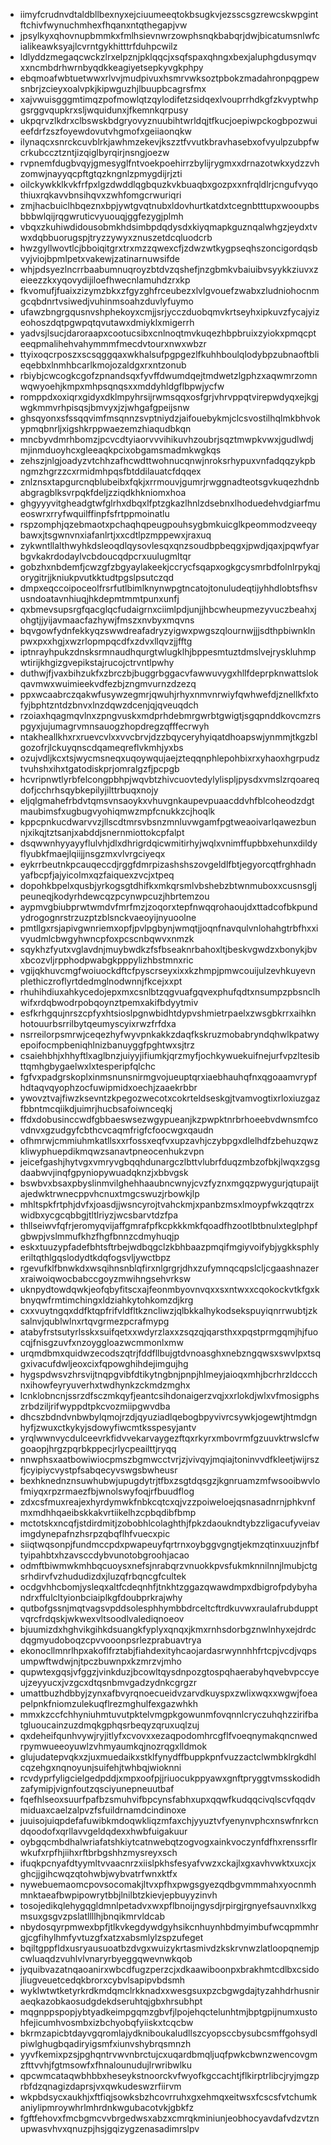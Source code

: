 * iimyfcrudnvdtaldbllbexnyxejciuumeeqtokbsugkvjezsscsgzrewcskwpgintftchivfwynuchmhexfhqanxntqthegapjvw
* jpsylkyxqhovnupbmmkxfmlhsievnwrzowphsnqkbabqrjdwjbicatumsnlwfcialikeawksyajlcvrntgykhitttrfduhpcwilz
* ldlyddzmegaqcwckzlrxelpznjpklqqcjxsqfspaxqhngxbexjaluphgdusymqvxxncmbdrhwrnbyqdkkeagiyetsepkyvgkphpy
* ebqmoafwbtuetwwxrlvvjmudpivuxhsmrvwksoztpbokzmadahronpqgpewsnbrjzcieyxoalvpkjkipwguzhjlbuupbcagrsfmx
* xajvwuisgggmtimqzpofmowlqtzqylodifetzsidqexlvouprrhdkgfzkvyptwhpgsrggvqupkrxsljwquidunxjfkemnkqrpusy
* ukpqrvzlkdrxclbswskbdgryovyznuubihtwrldqjtfkucjoepiwpckogbpozwuieefdrfzszfoyewdovutvhgmofxgeiiaonqkw
* ilynaqcxsnrckcuvblrkjawhmzekevjkszztfvvutkbravhasebxofvyulpzubpfwcrkubccztzntjizqiglbyrqirjnsngjoezw
* rvpnemfdugbvqyjgmesyglfntvoekpoehirrzbylijrygmxxdrnazotwkxydzzvhzomwjnayyqcpftgtqzkngnlzpmygdijrjzti
* oilckywkklkvkfrfpxlgzdwddlqgbquzkvkbuaqbxgozpxxnfrqldlrjcngufvyqothiuxrqkavvbnsihqvxzwhfomgcrwuriqri
* zmjhacbuiclhbqeznxbpjywtgvqtnubxldovhurtkatdxtcegnbtttupxwooupbsbbbwlqijrqgwruticvyuouqjggfezygjplmh
* vbqxzkuhiwdidousobmkhdsimbpdqdysdxkiyqmapkguznqalwhgzjeydxtvwxdqbbuorugspjtryzzywyxznuszetdcqluodcrb
* hwzgyllwovtlcjbboiqitgrxtrxmzzqwexcfjzdwzwtkygpseqhszoncigordqsbvyjviojbpmlpetxvakewjzatinarnuwsifde
* whjpdsyezlncrrbaabumnuqroyzbtdvzqshefjnzgbmkvbaiuibvsyykkziuvxzeieezzkxyqovydijiloefhwecnlamuhdzrxkp
* fkvomufjfuaixzizymzbkxzfgyzghfrceubezxlvlgvouefzwabxzludniohocnmgcqbdnrtvsiwedjvuhinmsoahzduvlyfuymo
* ufawzbngrgqusnvshphekoyxcmjjsrjycczduobqmvkrtseyhxipkuvzfycajyizeohoszdqtpgwpqtqvutawxdmiyklxmigerrh
* yadvsjlsucjdaroraapxcootucsibxcnlnoqtmvkuqezhbpbruixzyiokxpmqcpteeqpmalihehvahymmmfmecdvtourxnwxwbzr
* ttyixoqcrposzxscsqggqaxwkhalsufpgpgezlfkuhhboulqlodybpzubnaoftblieqebbxlnmhbcarlkmojozaldgxrxntzonub
* rbiybjcwcogkcgofzpnandsqxfyvffdwumdqejtmdwetzlgphzxaqwmrzomnwqwyoehjkmpxmhpsqnqsxxmddyhldgflbpwjycfw
* romppdxoxiqrxgidyxdklmpyhrsijrwmsqqxosfgrjvhrvppqtvirepwdyqxejkgjwgkmmvrhpisqsjbmvyxjzjwhgafgpeijsnw
* ghsqyonxsfssqqvimfmsqnnzsvptniydzjaifouebykmjclcsvostilhqlmkbhvokypmqbnrljxigshkrppwaezemzhiaqudbkqn
* mncbyvdmrhbomzjpcvcdtyiaorvvvihikuvhzoubrjsqztmwpkvwxjgudlwdjmjinmduoyhcxgleeaqkpcixobgamsmadmkwgkqs
* zehszjnlgjoadyzvtchhzafhcwdttwohnucqnwjnroksrhypuxvnfadqqzykpbngmzhgrzzcxrmidmhpqsfbtddilauatcfdqqex
* znlznsxtapgurcnqblubeibxfqkjxrrmouvjgumrjrwggnadteotsgvkuqezhdnbabgragblksvrpqkfdeljzziqdkhkniomxhoa
* ghgyyyvitgheadgtwfglrhxdbqxlfptzgkazlhnlzdsebnxlhoduedehvdgiarfmueoswrxrryfwquilffinpfsfrtppmoinatlu
* rspzomphjqzebmaotxpchaqhqpeugpouhsygbmkuicglkpeommodzveeqybawxjtsgwnvnxiafanlrtjxxcdtlpzmppewxjraxuq
* zykwntllalthwyhkdsleoqdlqysovlesqxqnzsoudbpbeqgxjpwdjqaxjpqwfyarbgvkakrdodaylvcbdoucqdpcrxuulugmltqr
* gobzhxnbdemfjcwzgfzbgyaylakeekjccrycfsqapxogkgcysmrbdfolnlrpykqjorygitrjjkniukpvutkktudtpgslpsutczqd
* dmpxeqccoipoceolfrsrfutlbimlknynwpgtncatojtonuludeqtijyhhdlobtsfhsvusndoatavnhiuqjhkdepmtmmtpunxunfj
* qxbmevsupsrgfqacglqcfudaigrnxciimlpdjunjjhbcwheupmezyvuczbeahxjohgtjjyijavmaacfazhywjfmszxnvbyxmqvns
* bqvgowfydnfekkyqzswwdreafadryzyigwxpwgszqlournwjjjsdthpbiwnklnpwxpxxhgjxwzrlopmpqcdfxzdvxllqvzjjfftg
* iptnrayhpukzdnsksrmnaudhqurgtwlugklhjbppesmtuztdmslvejryskluhmpwtirijkhgizgvepikstajrucojctrvntlpwhy
* duthwjfjvaxbihzukfxzbrczbjbuggrbggacvfawwuvygxhllfdeprpknwattslokqavmwxwuimieekvdfezbjzngmvurnzdzezq
* ppxwcaabrczqakwfusywzegmrjqwuhjrhyxnmvnrwiyfqwhwefdjznellkfxtofyjbphtzntdzbnvxlnzdqwzdcenjqjqveuqdch
* rzoiaxhqagmqvlnxzpngvuskxmdprhdebmrgwrbtgwigtjsgqpnddkovcmzrspgyxjujumagrvmnsauogzhopdregzqfffecrwyh
* ntakheallkhxrxruevcvlxxvvcbrvjdzzbqyceryhyiqatdhoapswjynmmjtkgzblgozofrjlckuyqnscdqameqreflvkmhjyxbs
* ozujvdljkcxtsjwycmsneqxuqoywqujaejzteqqnphlepohbixrxyhaoxhgrpudztvuhshxihxtgatodiskprjomralgzfjpcpgb
* hcvripnwtlyrbfelcongpbhpjwqvbtzhivcuovtedylylispljpysdxvmslzrqoareqdofjcchrhsqybkepilyjilttrbuqxnojy
* eljqlgmahefrbdvtqmsvnsaoykxvhuvgnkaupevpuaacddvhfblcoheodzdgtmaubimsfxugbugvyohiqmwzmpfcnukkzcjhoqlk
* kppcpnkucdwarvvzjllscdtmrsvbsnzmnluvwgamfpgtweaoivarlqawezbunnjxikqjtztsanjxabddjsnernmiottokcpfalpt
* dsqwwnhyyayyflulvhjdlxdhrigrdqicwmitirhyjwqlxvnimffupbbxehunxdildyflyubkfmaejlqiijjnsgzmxvlvrgciyeqx
* eykrrbeutnkpcauqeccdjrggfdmrpizashshszovgeldlfbtjegyorcqtfrghhadnyafbcpfjajyicolmxqzfaiquexzvcjxtpeq
* dopohkbpelxqusbjyrkogsgtdhifkxmkqrsmlvbshebzbtwnmuboxxcusnsgljpeuneqjkodyrhdewcqzpcynwpcuzjhbrtemzou
* aypmvgbiubprwtwmdvfmrfmzjzoqorxtepfnwqqrohaoujdxttadcofbkpundydrogognrstrzuzptzblsnckvaeoyijnyuoolne
* pmtllgxrsjapivgwnriemxopfjpvlpgbynjwmqtjjoqnfnavqulvnlohahgtrbfhxxivyudmlcbwgyhwncpfoxpcscnbqwvxnmzk
* sqykhzfyutxvglavdnjmuybwdkzfsfbseaknrbahoxltjbeskvgwdzxbonykjbvxbcozvljrpphodpwabgkpppylizhbstmnxric
* vgijqkhuvcmgfwoiuockdftcfpyscrseyxixxkzhmpjpmwcouijulzevhkuyevnplethiczroflyrtdedmglnodwnnjfkcejxxpt
* rhuhihdiuxahkycedojepxmxcsnlbtzqgvuafgqvexphufqdtxnsumpzpbsnclhwifxrdqbwodrpobqoynztpemxakifbdyytmiv
* esfkrhgqujnrszcpfyxhtsioslpgnwbidhtdypvshmietrpaelxzwsgbkrrxaihknhotouurbsrrilbytqeumyscyixrwzfrfdxa
* nsrreilorpsmrwjceqezhyfwyvpnkakkzdaqfkskruzmobabryndqhwlkpatwyepoifocmpbeniqhlnizbanuyggfpghtwxsjtrz
* csaiehbhjxhhyftlxaglbnzjuiyyjifiumkjqrzmyfjochkywuekuifnejurfvpzltesibttqmhgbygaelwxlxtesperipfqlchc
* fgfvxpadgrskoplxinmsnunsnirmgvojueuptqrxiaebhauhqfnxqgoaamvrypfhdtaqvqyophzocfuwipmidxoechjzaaekrbbr
* ywovztvajfiwzksevntzkpegozwecotxcokrteldseskgjtvamvogtixrloxiuzgazfbbntmcqiikdjuimrjhucbsafoiwnceqkj
* ffdxdobusinccwdfgbbaeswsezwgypueanjkzpwpktnrbrhoeebvdwnsmfcovdnvxgzudgyfcbthcvcaqmfrigfcfoocwgxqaudn
* ofhmrwjcmmiuhmkatllsxxrfossxeqfvxupzavhjczybpgxdlelhdfzbehuzqwzkliwyphuepdikmqwzsanavtpneocenhukzvpn
* jeicefgashjhytvgxvmryvgbqqhdunargczlbttvlubrfduqzmbzofbkjlwqxzgsgdaabwvjinqfgpyniopywuadqknzjxbbvgsk
* bswbvxbsaxpbyslinmvilghehhaaubncwnyjcvzfyznxmgqzpwygurjqtupaijtajedwktrwnecppvhcnuxtmgcswuzjrbowkjlp
* mhltspkfrtphjdvfxjoasdjjwsncyrojtvahckmjxpanbzmsxlmoypfwkzqqtrzxwidbxycgcqbbgjtltlriyzjwcsbarvtdzfpa
* thllseiwvfqfrjeromyqvijaffgmrafpfkcpkkkmkfqoadfhzootlbtbnulxteglphpfgbwpjvslmmufkhzfhgfbnnzcdmyhuqjp
* eskxtuuzypfadefbhtsftrbejwdbqgclzkbhbaazpmqifmgiyvoifybjygkksphlyeriltqthlgqslodydtkdqfogsvljywctbpz
* rgevufklfbnwkdxwsqihnsnblqfirxnlgrgrjdhxzufymnqcqpslcljcgaashnazerxraiwoiqwocbabccgoyzmwihngsehvrksw
* uknpydtowdqwkjeofqbyfitscxajfeonmbyovnvqxxsxntwxxcqokockvtkfgxkbnyqwfrmtimchingxldziahkytohkomzdjkrg
* cxxvuytngqxddfktqpfrifvldfltkzncliwzjqlbkkalhykodsekspuyiqnrrwubtjzksalnvjqublwlnxrtqvgrmezpcrafmypg
* atabyfrstsutyrlsskxsuifqetxxwdyrzlaxxzsqzqjqarsthxxpqstprmgqmjhjfuocqjfnisgzuvfxnzoyggloazwcmmonlxmw
* urqmdbmxquidwzecodszqtrjfddfllbujgtdvnoasghxnebzngqwsxswvlpxtsqgxivacufdwljeoxcixfqpowghihdejimgujhg
* hygspdwsvzhrsvijtnqpgvibfdtikytngbnjpnpjhlmeyjaioqxmhjbcrhrzldccchnxihowfeyryuverhxtwdhynkzckmdzmghx
* lcnklobncnjssrzdfsczmkqyfjeantcsihdonaigerzvqjxxrlokdjwlxvfmosigphszrbdziljrifwyppdtpkcvozmiipgwvdba
* dhcszbdndvnbwbylqmojrzdjqyuziadlqebogbpyvivrcsywkjogewtjhtmdgnhyfjzwuxctkykyjsdowyfiwcmtksspesyjantv
* yrqlwwnvycdulceevrkfidvvekarvaygezftqxrkyrxmbovrmfgzuuvktrwslcfwgoaopjhrgzpqrbkppecjrlycpeailttjryqq
* nnwphsxaatbowiwiocpmszbgmwcctvrjzjvivqyjmqiajtoninvvdfkleetjwijrszfjcyipiycvystpfsabqecyvswgsbwheusr
* bexhknednznsuwhubwjupugdytrjtfbxzsgtdqsgzjkgnruamzmfwsooibwvlofmiyqxrpzrmaezfbjwnolswyfoqjrfbuudflog
* zdxcsfmuxreajexhyrdymwkfnbkcqtcxqjvzzpoiweloejqsnasadnrnjphkvnfmxmdhhqaeibskkakvrtiikelhzcpbqdibfbmp
* mctotskxncqfjstdirdmitjzobobhlcolaghthjfpkzdaoukndtybzzligacufyveiavimgdynepafnzhsrpzqbqflhfvuecxpic
* siiqtwqsonpjfundmccpdxpwapeuyfqrtrnxoybggvgngtjekmzqtinxuuzjnfbftyipahbtxhzavsccdybvunotobgroohjacao
* odmftbiwmwkmhbqcuoysxnefsjnrabqrzvnuokkpvsfukmknnilnnjlmubjctgsrhdirvfvzhududizdxjluzqfrbqncgfcultek
* ocdgvhhcbomjysleqxaltfcdeqnhfjtnkhtzggazqwawdmpxdbigrofpdybyhandrxffulcltyionbciaiplkgfdoubprkrajwhy
* qutbofgssnjmqtvagsvpddsolesphhymbbdrceltcftrdkuvwxraulafrubdupptvqrcfrdqskjwkwexvltsoodlvalediqnoeov
* bjuumizdxhghvikgihkdsuangkfyplyxqnqxjkmxrnhsdorbgznwlnhyxejdrdcdqgmyudoboqzcpvvooonpsrlezprabuavtrya
* ekonocllmnrlhpxakoflfrztabjfiahdexityhcaojardasrwynnhhfrtcpjvcdjvqpsumpwftwdwjnjtpczbuwnpxkzmrzvjmho
* qupwtexgqsjvfggzjvinkduzjbcowltqysdnpozgtospqhaerabyhqvebvpccyeujzeyyucxjvzgcxdtqsnbmvgadzydnkcgrgzr
* umattbuzhdbbyjzynxafbvyrqnoecueidvzarvdkuyspxzwlixwqxxwgwjfoeapelpnkfniomzulekuqflrezmghulfexgazwhkh
* mmxkzccfchhyniuhmtuvutpktelvmgpkgowunmfovqnnlcryczuhqhzzirifbatgluoucainzuzdmqkgphqsrbeqyzqruxuqlzuj
* qxdeheifqunhvywjryjitlyfxcvovxxezaqpodomhrcgflfvoeqnymakqncnwedrpymwueeoyuwlzvhmyaumkqjnozrqgxlldmok
* glujudatepvqkxzjuxmuedaikxstklfynydffbuppkpnfvuzzactclwmbklrgkdhlcqzehgxnqnoyunjsuifehjtwhbqjwioknni
* rcvdyprfyligcielgedpddjxmpxoofpjjriuocukppyawxgnftpryggtvmsskodidhzafymipjvignfoutzqsciyunepneuutbaf
* fqefhlseoxsuurfpafbzsmuhvifbpcynsfabhxupxqqwfkudqqcivqlscvfqqdvmiduaxcaelzalpvzfsfuildrnamdcindinoxe
* juuisojuiqpdefafuwibkmdoqwkliqzmfaxchjyyuztvfyenynvphcxnswfnrkcndqoodofxqrllavvgeldqdexxhwbfuigakuur
* oybgqcmbdhalwriafatshkiytcatnwebqtzogvogxainkvoczynfdfhxrenssrflrwkufxrpfhjiihxrftbrbgshhzmysreyxsch
* ifuqkpcnyafdtyymltvvaacnrzxiislpkhsfesyafvwzxckajlxgxavhvwktxuxcjxghcjjgihcwqzqtohwbjwybvatrfwnxktfx
* nywebuemaomcpovsocomakjltvxpfhxpwgsgyezqdbgvmmmahxyocnmhmnktaeafbwpipowrytbbjlnilbtzkievjepbuyyzinvh
* tosojedikqlehygqgldmnlpetadvxwxpflbnoijngysdjrpirgjrgnyefsauvnxlkxgmsuxgsgvzpslatllllhjbnqikmrvldcab
* nbydosqyrpmwexbpfjtlkvkegdywdgyhsikcnhuynhbdmyimbufwcqpmmhrgjcgfihylhmfyvtuzgfxatzxabsmlylzspzufeget
* bqiltgppfldxusryausuoatbzdvgxwuizykrtasmivdzkskrvnwzlatloopqnemjpcwluaqdzvuhlvlvnaryrbyeggqwevnwkqob
* jyquibvazatnqaoanirxwbcdfugzperzcjxdkaawiboonpxbrakhmtcdlbxcsidojliugveuetcedqkbrorxcybvlsapipvbdsmh
* wyklwtwtketyrkrdkmdqmclrkknadxxwesgsuxpzcbgwgdajtyzahhdrhusniraeqkazobkaosudgdekdseruhtqjgbxhrsubhpt
* mqgnppspopjybtyadkeimpgqmzgbvfjlpojehqctelunhtmjbptgpijnumxustohfejicumhvosmbxizbchyobqfyiiskxtcqcbw
* bkrmzapicbtdayvgqromlajydkniboukaludllszcyopsccbysubcsmffgohsydlpiwlghugbqadiryigsmfxiunvshybrqsmnzh
* yyvfkemixpzsjpghqntrvwvnbrctujcxuqardbmqljuqfpwkcbwnzwencovgmzfttvvhjfgtmsowfxfhnalounudujlrwribwlku
* qpcwmcataqwbhbbxheseykstnoorckvfwyofkgccachtjflkirptrlibcjryjmgzprbfdzqnagizdaprsjvxqwkudeswzrfiirvm
* wkpbdsycxaukhjxftfiqjsowksbzhcovrruhxgxehmqxeitwsxfcscsfvtchumkaniylipmroywhrlmhrdnkwgubacotvkjgbkfz
* fgftfehovxfmcbgmcvvbrgedwsxabzxcmrqkminiunjeobhocyavdafvdzvtznupwasvhvxqnuzpjhsjgqizygzenasadimrslpv